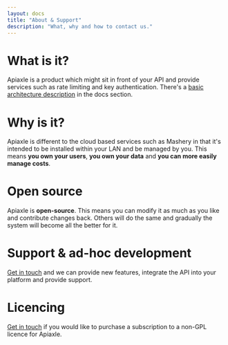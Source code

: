 ```yaml
---
layout: docs
title: "About & Support"
description: "What, why and how to contact us."
---
```


# What is it?

Apiaxle is a product which might sit in front of your API and provide
services such as rate limiting and key authentication. There's a
[basic architecture description](http://apiaxle.com/docs/architecture) in the
docs section.

# Why is it?

Apiaxle is different to the cloud based services such as Mashery in
that it's intended to be installed within your LAN and be managed by
you. This means **you own your users**, **you own your data** and
**you can more easily manage costs**.

# Open source

Apiaxle is **open-source**. This means you can modify it as much as
you like and contribute changes back. Others will do the same and
gradually the system will become all the better for it.

# Support & ad-hoc development

[Get in touch](mailto:phil@shellarchive.co.uk) and we can provide new
features, integrate the API into your platform and provide support.

# Licencing

[Get in touch](mailto:phil@shellarchive.co.uk) if you would like to
purchase a subscription to a non-GPL licence for Apiaxle.
